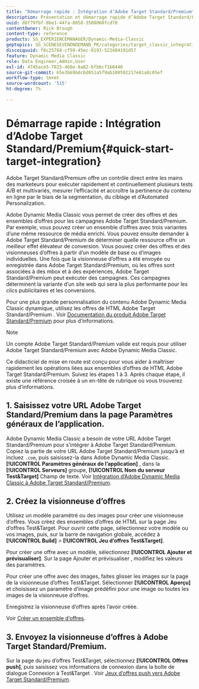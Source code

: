 ```yaml
---
title: "Démarrage rapide : Intégration d’Adobe Target Standard/Premium"
description: Présentation et démarrage rapide d’Adobe Target Standard/Premium pour vous aider à maîtriser rapidement les techniques d’intégration d’Adobe Target Standard/Premium dans Adobe Dynamic Media Classic.
uuid: d8f79fbf-8be1-44fa-8058-3508060fcd70
contentOwner: Rick Brough
content-type: reference
products: SG_EXPERIENCEMANAGER/Dynamic-Media-Classic
geptopics: SG_SCENESEVENONDEMAND_PK/categories/target_classic_integration
discoiquuid: f8c25768-cf59-45ec-8193-522404191d57
feature: Dynamic Media Classic
role: Data Engineer,Admin,User
exl-id: 4745ace5-7825-468e-8a82-bfbbcf1b0440
source-git-commit: 65e3b69bdcbd651a5f9ab100592217e61a8c05ef
workflow-type: tm+mt
source-wordcount: '515'
ht-degree: 7%

---
```


# Démarrage rapide : Intégration d’Adobe Target Standard/Premium{#quick-start-target-integration}

Adobe Target Standard/Premium offre un contrôle direct entre les mains des marketeurs pour exécuter rapidement et continuellement plusieurs tests A/B et multivariés, mesurer l’efficacité et accroître la pertinence du contenu en ligne par le biais de la segmentation, du ciblage et d’Automated Personalization.

Adobe Dynamic Media Classic vous permet de créer des offres et des ensembles d’offres pour les campagnes Adobe Target Standard/Premium. Par exemple, vous pouvez créer un ensemble d’offres avec trois variantes d’une même ressource de média enrichi. Vous pouvez ensuite demander à Adobe Target Standard/Premium de déterminer quelle ressource offre un meilleur effet élévateur de conversion. Vous pouvez créer des offres et des visionneuses d’offres à partir d’un modèle de base ou d’images individuelles. Une fois que la visionneuse d’offres a été envoyée ou enregistrée dans Adobe Target Standard/Premium, où les offres sont associées à des mbox et à des expériences, Adobe Target Standard/Premium peut exécuter des campagnes. Ces campagnes déterminent la variante d’un site web qui sera la plus performante pour les clics publicitaires et les conversions.

Pour une plus grande personnalisation du contenu Adobe Dynamic Media Classic dynamique, utilisez les offres de HTML Adobe Target Standard/Premium . Voir [Documentation du produit Adobe Target Standard/Premium](https://experienceleague.adobe.com/docs/target.html) pour plus d’informations.

>[!NOTE]
>
>Un compte Adobe Target Standard/Premium valide est requis pour utiliser Adobe Target Standard/Premium avec Adobe Dynamic Media Classic.

Ce didacticiel de mise en route est conçu pour vous aider à maîtriser rapidement les opérations liées aux ensembles d’offres de HTML Adobe Target Standard/Premium. Suivez les étapes 1 à 3. Après chaque étape, il existe une référence croisée à un en-tête de rubrique où vous trouverez plus d’informations.

## 1. Saisissez votre URL Adobe Target Standard/Premium dans la page Paramètres généraux de l’application.

Adobe Dynamic Media Classic a besoin de votre URL Adobe Target Standard/Premium pour s’intégrer à Adobe Target Standard/Premium. Copiez la partie de votre URL Adobe Target Standard/Premium jusqu’à et incluez `.com`, puis saisissez-la dans Adobe Dynamic Media Classic. **[!UICONTROL Paramètres généraux de l’application]** , dans la **[!UICONTROL Serveurs]** groupe, **[!UICONTROL Nom du serveur Test&amp;Target]** Champ de texte. Voir [Intégration d’Adobe Dynamic Media Classic à Adobe Target Standard/Premium](integrating-dmc-with-target.md#integrating-dmc-with-target).

## 2. Créez la visionneuse d’offres

Utilisez un modèle paramétré ou des images pour créer une visionneuse d’offres. Vous créez des ensembles d’offres de HTML sur la page Jeu d’offres Test&amp;Target. Pour ouvrir cette page, sélectionnez votre modèle ou vos images, puis, sur la barre de navigation globale, accédez à **[!UICONTROL Build]** > **[!UICONTROL Jeu d’offres Test&amp;Target]**.

Pour créer une offre avec un modèle, sélectionnez **[!UICONTROL Ajouter et prévisualiser]**. Sur la page Ajouter et prévisualiser , modifiez les valeurs des paramètres.

Pour créer une offre avec des images, faites glisser les images sur la page de la visionneuse d’offres Test&amp;Target. Sélectionner **[!UICONTROL Aperçu]** et choisissez un paramètre d’image prédéfini pour une image ou toutes les images de la visionneuse d’offres.

Enregistrez la visionneuse d’offres après l’avoir créée.

Voir [Créer un ensemble d’offres](creating-offer-set.md#creating_an_offer_set).

## 3. Envoyez la visionneuse d’offres à Adobe Target Standard/Premium.

Sur la page du jeu d’offres Test&amp;Target, sélectionnez **[!UICONTROL Offres push]**, puis saisissez vos informations de connexion dans la boîte de dialogue Connexion à Test&amp;Target . Voir [Jeux d’offres push vers Adobe Target Standard/Premium](pushing-offer-sets-target.md#pushing_offer_sets_to_target).
